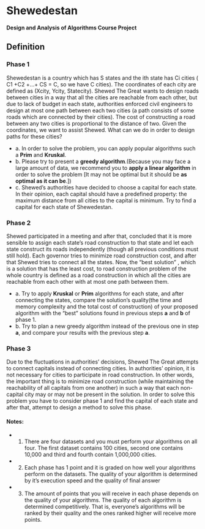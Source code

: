 # Shewedestan
**Design and Analysis of Algorithms Course Project**

## Definition
### Phase 1
Shewedestan is a country which has S states and the ith state has Ci cities ( C1 +C2 +...+ CS = C, so we have C cities).
The coordinates of each city are defined as (Xcity, Ycity, Statecity).
Shewed The Great wants to design roads between cities in a way that all the cities are reachable from each other, but due to lack of budget in each state, authorities enforced civil engineers to design at most one path between each two cities (a path consists of some roads which are connected by their cities).
The cost of constructing a road between any two cities is proportional to the distance of two.
Given the coordinates, we want to assist Shewed. What can we do in order to design paths for these cities?
* a. In order to solve the problem, you can apply popular algorithms such a **Prim** and **Kruskal**.
* b. Please try to present a **greedy algorithm**.(Because you may face a large amount of data, we recommend you to **apply a linear algorithm** in order to solve the problem [It may not be optimal but it should be **as optimal as it can be**.])
* c. Shewed’s authorities have decided to choose a capital for each state. In their opinion, each capital should have a predefined property: the maximum distance from all cities to the capital is minimum. Try to find a capital for each state of Shewedestan.

### Phase 2
Shewed participated in a meeting and after that, concluded that it is more sensible to assign each state’s road construction to that state and let each state construct its roads independently (though all previous conditions must still hold).
Each governor tries to minimize road construction cost, and after that Shewed tries to connect all the states.
Now, the “best solution” , which is a solution that has the least cost, to road construction problem of the whole country is defined as a road construction in which all the cities are reachable from each other with at most one path between them.
* a. Try to apply **Kruskal** or **Prim** algorithms for each state, and after connecting the states, compare the solution’s quality(the time and memory complexity and the total cost of construction) of your proposed algorithm with the “best” solutions found in previous steps **a** and **b** of phase 1.
* b. Try to plan a new greedy algorithm instead of the previous one in step **a**, and compare your results with the previous step **a**.

### Phase 3
Due to the fluctuations in authorities’ decisions, Shewed The Great attempts to connect capitals instead of connecting cities.
In authorities’ opinion, it is not necessary for cities to participate in road construction.
In other words, the important thing is to minimize road construction (while maintaining the reachability of all capitals from one another) in such a way that each non-capital city may or may not be present in the solution.
In order to solve this problem you have to consider phase 1 and find the capital of each state and after that, attempt to design a method to solve this phase.

#### Notes:
* 1. There are four datasets and you must perform your algorithms on all four. The first dataset contains 100 cities, second one contains 10,000 and third and fourth contain 1,000,000 cities.
* 2. Each phase has 1 point and it is graded on how well your algorithms perform on the datasets. The quality of your algorithm is determined by it’s execution speed and the quality of final answer
* 3. The amount of points that you will receive in each phase depends on the quality of your algorithms. The quality of each algorithm is determined competitively. That is, everyone’s algorithms will be ranked by their quality and the ones ranked higher will receive more points.
